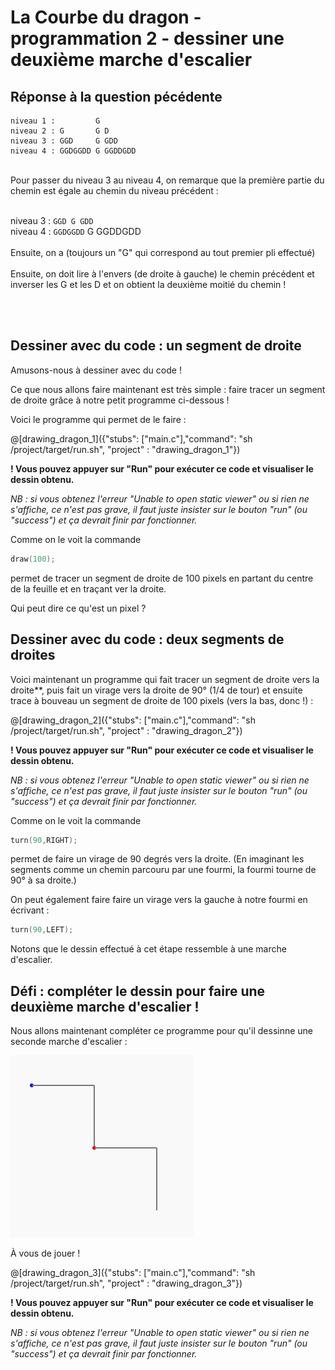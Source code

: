 # La Courbe du dragon - programmation 2 - dessiner une deuxième marche d'escalier

## Réponse à la question pécédente

```
niveau 1 :         G
niveau 2 : G       G D
niveau 3 : GGD     G GDD
niveau 4 : GGDGGDD G GGDDGDD
```

<br>
Pour passer du niveau 3 au niveau 4, on remarque que la première partie du chemin est égale au chemin du niveau précédent :
<br><br>

niveau 3 : `GGD G GDD`
<br>
niveau 4 : `GGDGGDD` G GGDDGDD
<br><br>
Ensuite, on a (toujours un "G" qui correspond au tout premier pli effectué)
<br><br>
Ensuite, on doit lire à l'envers (de droite à gauche) le chemin précédent et inverser les G et les D et on obtient la deuxième moitié du chemin !

<br><br>

## Dessiner avec du code : un segment de droite

Amusons-nous à dessiner avec du code !

Ce que nous allons faire maintenant est très simple : faire tracer un segment de droite grâce à notre petit programme ci-dessous !

Voici le programme qui permet de le faire :

@[drawing_dragon_1]({"stubs": ["main.c"],"command": "sh /project/target/run.sh", "project" : "drawing_dragon_1"})

**! Vous pouvez appuyer sur "Run" pour exécuter ce code et visualiser le dessin obtenu.**

*NB : si vous obtenez l'erreur "Unable to open static viewer" ou si rien ne s'affiche, ce n'est pas grave, il faut juste insister sur le bouton "run" (ou "success") et ça devrait finir par fonctionner.*

Comme on le voit la commande

```C
draw(100);
```

permet de tracer un segment de droite de 100 pixels en partant du centre de la feuille et en traçant ver la droite.

Qui peut dire ce qu'est un pixel ?

## Dessiner avec du code : deux segments de droites

Voici maintenant un programme qui fait tracer un segment de droite vers la droite**, puis fait un virage vers la droite de 90° (1/4 de tour) et ensuite trace à bouveau un segment de droite de 100 pixels (vers la bas, donc !) : 

@[drawing_dragon_2]({"stubs": ["main.c"],"command": "sh /project/target/run.sh", "project" : "drawing_dragon_2"})

**! Vous pouvez appuyer sur "Run" pour exécuter ce code et visualiser le dessin obtenu.**

*NB : si vous obtenez l'erreur "Unable to open static viewer" ou si rien ne s'affiche, ce n'est pas grave, il faut juste insister sur le bouton "run" (ou "success") et ça devrait finir par fonctionner.*

Comme on le voit la commande

```C
turn(90,RIGHT);
```

permet de faire un virage de 90 degrés vers la droite. (En imaginant les segments comme un chemin parcouru par une fourmi, la fourmi tourne de 90° à sa droite.)

On peut également faire faire un virage vers la gauche à notre fourmi en écrivant : 

```C
turn(90,LEFT);
```

Notons que le dessin effectué à cet étape ressemble à une marche d'escalier.

## Défi : compléter le dessin pour faire une deuxième marche d'escalier !

Nous allons maintenant compléter ce programme pour qu'il dessinne une seconde marche d'escalier : 

![2Marches](img/2Marches.png) 

À vous de jouer !

@[drawing_dragon_3]({"stubs": ["main.c"],"command": "sh /project/target/run.sh", "project" : "drawing_dragon_3"})

**! Vous pouvez appuyer sur "Run" pour exécuter ce code et visualiser le dessin obtenu.**

*NB : si vous obtenez l'erreur "Unable to open static viewer" ou si rien ne s'affiche, ce n'est pas grave, il faut juste insister sur le bouton "run" (ou "success") et ça devrait finir par fonctionner.*
